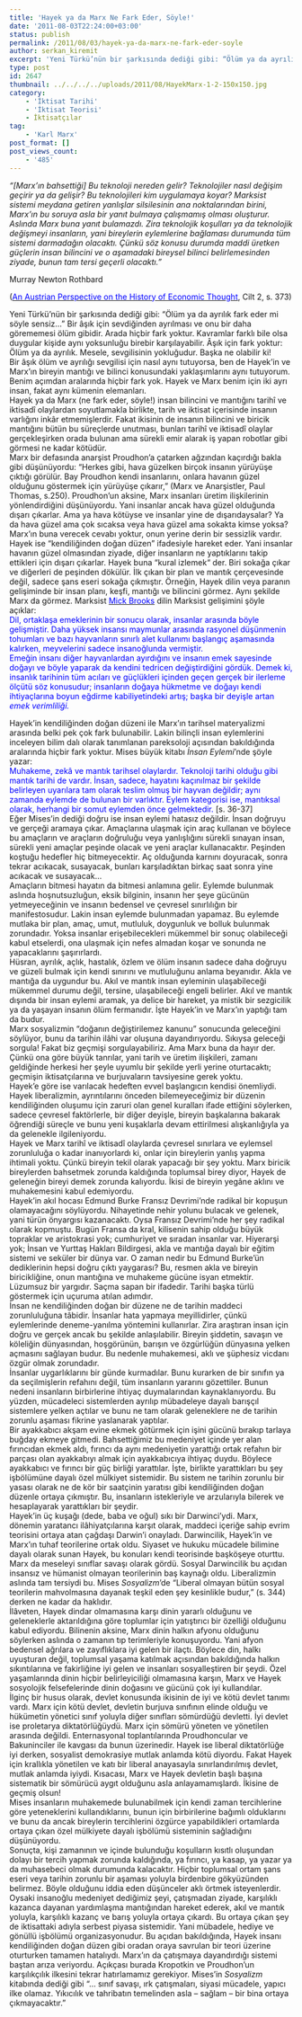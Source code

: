 ```yaml
---
title: 'Hayek ya da Marx Ne Fark Eder, Söyle!'
date: '2011-08-03T22:24:00+03:00'
status: publish
permalink: /2011/08/03/hayek-ya-da-marx-ne-fark-eder-soyle
author: serkan_kiremit
excerpt: 'Yeni Türkü’nün bir şarkısında dediği gibi: “Ölüm ya da ayrılık fark eder mi söyle sensiz…” Bir âşık için sevdiğinden ayrılması ve onu bir daha görememesi ölüm gibidir. Arada hiçbir fark yoktur. Kavramlar farklı bile olsa duygular kişide aynı yoksunluğu birebir karşılayabilir. Âşık için fark yoktur: Ölüm ya da ayrılık. Mesele, sevgilisinin yokluğudur. Başka ne olabilir ki! Bir âşık ölüm ve ayrılığı sevgilisi için nasıl aynı tutuyorsa, ben de Hayek''in ve Marx’ın bireyin mantığı ve bilinci konusundaki yaklaşımlarını aynı tutuyorum. Benim açımdan aralarında hiçbir fark yok. Hayek ve Marx benim için iki ayrı insan, fakat aynı kümenin elemanları.'
type: post
id: 2647
thumbnail: ../../../../uploads/2011/08/HayekMarx-1-2-150x150.jpg
category:
    - 'İktisat Tarihi'
    - 'İktisat Teorisi'
    - İktisatçılar
tag:
    - 'Karl Marx'
post_format: []
post_views_count:
    - '485'
---
```

*“\[Marx’ın bahsettiği\] Bu teknoloji nereden gelir? Teknolojiler nasıl değişim geçirir ya da gelişir? Bu teknolojileri kim uygulamaya koyar? Marksist sistemi meydana getiren yanlışlar silsilesinin ana noktalarından birini, Marx’ın bu soruya asla bir yanıt bulmaya çalışmamış olması oluşturur. Aslında Marx buna yanıt bulamazdı. Zira teknolojik koşulları ya da teknolojik değişmeyi insanların, yani bireylerin eylemlerine bağlaması durumunda tüm sistemi darmadağın olacaktı. Çünkü söz konusu durumda maddi üretken güçlerin insan bilincini ve o aşamadaki bireysel bilinci belirlemesinden ziyade, bunun tam tersi geçerli olacaktı.”*

Murray Newton Rothbard

([<span style="color: #0000ff;">An Austrian Perspective on the History of Economic Thought</span>](http://mises.org/books/histofthought2.pdf), Cilt 2, s. 373)

Yeni Türkü’nün bir şarkısında dediği gibi: “Ölüm ya da ayrılık fark eder mi söyle sensiz…” Bir âşık için sevdiğinden ayrılması ve onu bir daha görememesi ölüm gibidir. Arada hiçbir fark yoktur. Kavramlar farklı bile olsa duygular kişide aynı yoksunluğu birebir karşılayabilir. Âşık için fark yoktur: Ölüm ya da ayrılık. Mesele, sevgilisinin yokluğudur. Başka ne olabilir ki!  
Bir âşık ölüm ve ayrılığı sevgilisi için nasıl aynı tutuyorsa, ben de Hayek’in ve Marx’ın bireyin mantığı ve bilinci konusundaki yaklaşımlarını aynı tutuyorum. Benim açımdan aralarında hiçbir fark yok. Hayek ve Marx benim için iki ayrı insan, fakat aynı kümenin elemanları.  
Hayek ya da Marx (ne fark eder, söyle!) insan bilincini ve mantığını tarihî ve iktisadî olaylardan soyutlamakla birlikte, tarih ve iktisat içerisinde insanın varlığını inkâr etmemişlerdir. Fakat ikisinin de insanın bilincini ve biricik mantığını bütün bu süreçlerde unutması, bunları tarihî ve iktisadî olaylar gerçekleşirken orada bulunan ama sürekli emir alarak iş yapan robotlar gibi görmesi ne kadar kötüdür.  
Marx bir defasında anarşist Proudhon’a çatarken ağzından kaçırdığı bakla gibi düşünüyordu: “Herkes gibi, hava güzelken birçok insanın yürüyüşe çıktığı görülür. Bay Proudhon kendi insanlarını, onlara havanın güzel olduğunu göstermek için yürüyüşe çıkarır,” (Marx ve Anarşistler, Paul Thomas, s.250). Proudhon’un aksine, Marx insanları üretim ilişkilerinin yönlendirdiğini düşünüyordu. Yani insanlar ancak hava güzel olduğunda dışarı çıkarlar. Ama ya hava kötüyse ve insanlar yine de dışarıdaysalar? Ya da hava güzel ama çok sıcaksa veya hava güzel ama sokakta kimse yoksa? Marx’ın buna verecek cevabı yoktur, onun yerine derin bir sessizlik vardır.  
Hayek ise “kendiliğinden doğan düzen” ifadesiyle hareket eder. Yani insanlar havanın güzel olmasından ziyade, diğer insanların ne yaptıklarını takip ettikleri için dışarı çıkarlar. Hayek buna “kural izlemek“ der. Biri sokağa çıkar ve diğerleri de peşinden dökülür. İlk çıkan bir plan ve mantık çerçevesinde değil, sadece şans eseri sokağa çıkmıştır. Örneğin, Hayek dilin veya paranın gelişiminde bir insan planı, keşfi, mantığı ve bilincini görmez. Aynı şekilde Marx da görmez. Marksist [<span style="color: #0000ff;">Mick Brooks</span>](http://www.belgeler.com/blg/1vn0/mick-brooks-tarihsel-materyalizm) dilin Marksist gelişimini şöyle açıklar:  
<span style="color: #0000ff;">Dil, ortaklaşa emeklerinin bir sonucu olarak, insanlar arasında böyle gelişmiştir. Daha yüksek insansı maymunlar arasında rasyonel düşünmenin tohumları ve bazı hayvanların sınırlı alet kullanımı başlangıç aşamasında kalırken, meyvelerini sadece insanoğlunda vermiştir.</span>  
<span style="color: #0000ff;">Emeğin insanı diğer hayvanlardan ayırdığını ve insanın emek sayesinde doğayı ve böyle yaparak da kendini tedricen değiştirdiğini gördük. Demek ki, insanlık tarihinin tüm acıları ve güçlükleri içinden geçen gerçek bir ilerleme ölçütü söz konusudur; insanların doğaya hükmetme ve doğayı kendi ihtiyaçlarına boyun eğdirme kabiliyetindeki artış; başka bir deyişle artan *emek verimliliği.*</span>  
   
Hayek’in kendiliğinden doğan düzeni ile Marx’ın tarihsel materyalizmi arasında belki pek çok fark bulunabilir. Lakin bilinçli insan eylemlerini inceleyen bilim dalı olarak tanımlanan pareksoloji açısından bakıldığında aralarında hiçbir fark yoktur. Mises büyük kitabı *İnsan Eylemi*’nde şöyle yazar:  
<span style="color: #0000ff;">Muhakeme, zekâ ve mantık tarihsel olaylardır. Teknoloji tarihi olduğu gibi mantık tarihi de vardır. İnsan, sadece, hayatını kaçınılmaz bir şekilde belirleyen uyarılara tam olarak teslim olmuş bir hayvan değildir; aynı zamanda eylemde de bulunan bir varlıktır. Eylem kategorisi ise, mantıksal olarak, herhangi bir somut eylemden önce gelmektedir. </span>\[s. 36-37\]  
Eğer Mises’in dediği doğru ise insan eylemi hatasız değildir. İnsan doğruyu ve gerçeği aramaya çıkar. Amaçlarına ulaşmak için araç kullanan ve böylece bu amaçların ve araçların doğruluğu veya yanlışlığını sürekli sınayan insan, sürekli yeni amaçlar peşinde olacak ve yeni araçlar kullanacaktır. Peşinden koştuğu hedefler hiç bitmeyecektir. Aç olduğunda karnını doyuracak, sonra tekrar acıkacak, susayacak, bunları karşıladıktan birkaç saat sonra yine acıkacak ve susayacak…  
Amaçların bitmesi hayatın da bitmesi anlamına gelir. Eylemde bulunmak aslında hoşnutsuzluğun, eksik bilginin, insanın her şeye gücünün yetmeyeceğinin ve insanın bedensel ve çevresel sınırlılığın bir manifestosudur. Lakin insan eylemde bulunmadan yapamaz. Bu eylemde mutlaka bir plan, amaç, umut, mutluluk, doygunluk ve bolluk bulunmak zorundadır. Yoksa insanlar erişebilecekleri mükemmel bir sonuç olabileceği kabul etselerdi, ona ulaşmak için nefes almadan koşar ve sonunda ne yapacaklarını şaşırırlardı.  
Hüsran, ayrılık, açlık, hastalık, özlem ve ölüm insanın sadece daha doğruyu ve güzeli bulmak için kendi sınırını ve mutluluğunu anlama beyanıdır. Akla ve mantığa da uygundur bu. Akıl ve mantık insan eyleminin ulaşabileceği mükemmel durumu değil, tersine, ulaşabileceği engeli belirler. Akıl ve mantık dışında bir insan eylemi aramak, ya delice bir hareket, ya mistik bir sezgicilik ya da yaşayan insanın ölüm fermanıdır. İşte Hayek’in ve Marx’ın yaptığı tam da budur.  
Marx sosyalizmin “doğanın değiştirilemez kanunu” sonucunda geleceğini söylüyor, bunu da tarihin ilâhi var oluşuna dayandırıyordu. Sıkıysa geleceği sorgula! Fakat biz geçmişi sorgulayabiliriz. Ama Marx buna da hayır der. Çünkü ona göre büyük tanrılar, yani tarih ve üretim ilişkileri, zamanı geldiğinde herkesi her şeyle uyumlu bir şekilde yerli yerine oturtacaktı; geçmişin iktisatçılarına ve burjuvaların tavsiyesine gerek yoktu.  
Hayek’e göre ise varılacak hedeften evvel başlangıcın kendisi önemliydi. Hayek liberalizmin, ayrıntılarını önceden bilemeyeceğimiz bir düzenin kendiliğinden oluşumu için zaruri olan genel kuralları ifade ettiğini söylerken, sadece çevresel faktörlerle, bir diğer deyişle, bireyin başkalarına bakarak öğrendiği süreçle ve bunu yeni kuşaklarla devam ettirilmesi alışkanlığıyla ya da gelenekle ilgileniyordu.  
Hayek ve Marx tarihî ve iktisadî olaylarda çevresel sınırlara ve eylemsel zorunluluğa o kadar inanıyorlardı ki, onlar için bireylerin yanlış yapma ihtimali yoktu. Çünkü bireyin tekil olarak yapacağı bir şey yoktu. Marx biricik bireylerden bahsetmek zorunda kaldığında toplumsal birey diyor, Hayek de geleneğin bireyi demek zorunda kalıyordu. İkisi de bireyin yegâne aklını ve muhakemesini kabul edemiyordu.  
Hayek’in akıl hocası Edmund Burke Fransız Devrimi’nde radikal bir kopuşun olamayacağını söylüyordu. Nihayetinde nehir yolunu bulacak ve gelenek, yani türün önyargısı kazanacaktı. Oysa Fransız Devrimi’nde her şey radikal olarak kopmuştu. Bugün Fransa da kral, kilisenin sahip olduğu büyük topraklar ve aristokrasi yok; cumhuriyet ve sıradan insanlar var. Hiyerarşi yok; İnsan ve Yurttaş Hakları Bildirgesi, akla ve mantığa dayalı bir eğitim sistemi ve seküler bir dünya var. O zaman nedir bu Edmund Burke’ün dediklerinin hepsi doğru çıktı yaygarası? Bu, resmen akla ve bireyin biricikliğine, onun mantığına ve muhakeme gücüne isyan etmektir. Lüzumsuz bir yargıdır. Saçma sapan bir ifadedir. Tarihi başka türlü göstermek için uçuruma atılan adımdır.  
İnsan ne kendiliğinden doğan bir düzene ne de tarihin maddeci zorunluluğuna tâbidir. İnsanlar hata yapmaya meyillidirler, çünkü eylemlerinde deneme-yanılma yöntemini kullanırlar. Zira araştıran insan için doğru ve gerçek ancak bu şekilde anlaşılabilir. Bireyin şiddetin, savaşın ve köleliğin dünyasından, hoşgörünün, barışın ve özgürlüğün dünyasına yelken açmasını sağlayan budur. Bu nedenle muhakemesi, aklı ve şüphesiz vicdanı özgür olmak zorundadır.  
İnsanlar uygarlıklarını bir günde kurmadılar. Bunu kurarken de bir sınıfın ya da seçilmişlerin refahını değil, tüm insanların yararını gözettiler. Bunun nedeni insanların birbirlerine ihtiyaç duymalarından kaynaklanıyordu. Bu yüzden, mücadeleci sistemlerden ayrılıp mübadeleye dayalı barışçıl sistemlere yelken açtılar ve bunu ne tam olarak geleneklere ne de tarihin zorunlu aşaması fikrine yaslanarak yaptılar.  
Bir ayakkabıcı akşam evine ekmek götürmek için işini gücünü bırakıp tarlaya buğday ekmeye gitmedi. Bahsettiğimiz bu medeniyet içinde yer alan fırıncıdan ekmek aldı, fırıncı da aynı medeniyetin yarattığı ortak refahın bir parçası olan ayakkabıyı almak için ayakkabıcıya ihtiyaç duydu. Böylece ayakkabıcı ve fırıncı bir güç birliği yarattılar. İşte, birlikte yarattıkları bu şey işbölümüne dayalı özel mülkiyet sistemidir. Bu sistem ne tarihin zorunlu bir yasası olarak ne de kör bir saatçinin yaratısı gibi kendiliğinden doğan düzenle ortaya çıkmıştır. Bu, insanların istekleriyle ve arzularıyla bilerek ve hesaplayarak yarattıkları bir şeydir.  
Hayek’in üç kuşağı (dede, baba ve oğul) sıkı bir Darwinci’ydi. Marx, dönemin yaratancı ilâhiyatçılarına karşıt olarak, maddeci içeriğe sahip evrim teorisini ortaya atan çağdaşı Darwin’i onayladı. Darwincilik, Hayek’in ve Marx’ın tuhaf teorilerine ortak oldu. Siyaset ve hukuku mücadele bilimine dayalı olarak sunan Hayek, bu konuları kendi teorisinde başköşeye oturttu. Marx da meseleyi sınıflar savaşı olarak gördü. Sosyal Darwincilik bu açıdan insansız ve hümanist olmayan teorilerinin baş kaynağı oldu. Liberalizmin aslında tam tersiydi bu. Mises *Sosyalizm*’de “Liberal olmayan bütün sosyal teorilerin mahvolmasına dayanak teşkil eden şey kesinlikle budur,” (s. 344) derken ne kadar da haklıdır.  
İlâveten, Hayek dindar olmamasına karşı dinin yararlı olduğunu ve geleneklerle aktarıldığına göre toplumlar için yatıştırıcı bir özelliği olduğunu kabul ediyordu. Bilinenin aksine, Marx dinin halkın afyonu olduğunu söylerken aslında o zamanın tıp terimleriyle konuşuyordu. Yani afyon bedensel ağrılara ve zayıflıklara iyi gelen bir ilaçtı. Böylece din, halkı uyuşturan değil, toplumsal yaşama katılmak açısından bakıldığında halkın sıkıntılarına ve fakirliğine iyi gelen ve insanları sosyalleştiren bir şeydi. Özel yaşamlarında dinin hiçbir belirleyiciliği olmamasına karşın, Marx ve Hayek sosyolojik felsefelerinde dinin doğasını ve gücünü çok iyi kullandılar.  
İlginç bir husus olarak, devlet konusunda ikisinin de iyi ve kötü devlet tanımı vardı. Marx için kötü devlet, devletin burjuva sınıfının elinde olduğu ve hükümetin yönetici sınıf yoluyla diğer sınıfları sömürdüğü devletti. İyi devlet ise proletarya diktatörlüğüydü. Marx için sömürü yöneten ve yönetilen arasında değildi. Enternasyonal toplantılarında Proudhoncular ve Bakuninciler ile kavgası da bunun üzerinedir. Hayek ise liberal diktatörlüğe iyi derken, sosyalist demokrasiye mutlak anlamda kötü diyordu. Fakat Hayek için krallıkla yönetilen ve katı bir liberal anayasayla sınırlandırılmış devlet, mutlak anlamda iyiydi. Kısacası, Marx ve Hayek devletin başlı başına sistematik bir sömürücü aygıt olduğunu asla anlayamamışlardı. İkisine de geçmiş olsun!  
Mises insanların muhakemede bulunabilmek için kendi zaman tercihlerine göre yeteneklerini kullandıklarını, bunun için birbirilerine bağımlı olduklarını ve bunu da ancak bireylerin tercihlerini özgürce yapabildikleri ortamlarda ortaya çıkan özel mülkiyete dayalı işbölümü sisteminin sağladığını düşünüyordu.  
Sonuçta, kişi zamanının ve içinde bulunduğu koşulların kısıtlı oluşundan dolayı bir tercih yapmak zorunda kaldığında, ya fırıncı, ya kasap, ya yazar ya da muhasebeci olmak durumunda kalacaktır. Hiçbir toplumsal ortam şans eseri veya tarihin zorunlu bir aşaması yoluyla birdenbire gökyüzünden belirmez. Böyle olduğunu iddia eden düşünceler aklı örtmek isteyenlerdir.  
Oysaki insanoğlu medeniyet dediğimiz şeyi, çatışmadan ziyade, karşılıklı kazanca dayanan yardımlaşma mantığından hareket ederek, akıl ve mantık yoluyla, karşılıklı kazanç ve barış yoluyla ortaya çıkardı. Bu ortaya çıkan şey de iktisattaki adıyla serbest piyasa sistemidir. Yani mübadele, hediye ve gönüllü işbölümü organizasyonudur. Bu açıdan bakıldığında, Hayek insanı kendiliğinden doğan düzen gibi oradan oraya savrulan bir teori üzerine oturturken tamamen hatalıydı. Marx’ın da çatışmaya dayandırdığı sistemi baştan arıza veriyordu. Açıkçası burada Kropotkin ve Proudhon’un karşılıkçılık ilkesini tekrar hatırlamamız gerekiyor. Mises’in *Sosyalizm* kitabında dediği gibi “… sınıf savaşı, ırk çatışmaları, siyasi mücadele, yapıcı ilke olamaz. Yıkıcılık ve tahribatın temelinden asla – sağlam – bir bina ortaya çıkmayacaktır.”